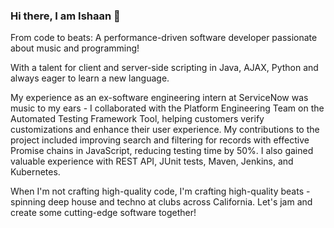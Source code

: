 ### Hi there, I am Ishaan 👋

From code to beats: A performance-driven software developer passionate about music and programming!

With a talent for client and server-side scripting in Java, AJAX, Python and always eager to learn a new language.

My experience as an ex-software engineering intern at ServiceNow was music to my ears - I collaborated with the Platform Engineering Team on the Automated Testing Framework Tool, helping customers verify customizations and enhance their user experience.
My contributions to the project included improving search and filtering for records with effective Promise chains in JavaScript, reducing testing time by 50%. I also gained valuable experience with REST API, JUnit tests, Maven, Jenkins, and Kubernetes.

When I'm not crafting high-quality code, I'm crafting high-quality beats - spinning deep house and techno at clubs across California.
Let's jam and create some cutting-edge software together!
 
<!--
**ishaan000/ishaan000** is a ✨ _special_ ✨ repository because its `README.md` (this file) appears on your GitHub profile.

Here are some ideas to get you started:

- 🔭 I’m currently working on ...
- 🌱 I’m currently learning ...
- 👯 I’m looking to collaborate on ...
- 🤔 I’m looking for help with ...
- 💬 Ask me about ...
- 📫 How to reach me: ...
- 😄 Pronouns: ...
- ⚡ Fun fact: ...
-->

